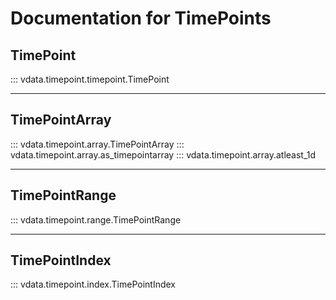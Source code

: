 # Documentation for TimePoints

## TimePoint
::: vdata.timepoint.timepoint.TimePoint

---

## TimePointArray
::: vdata.timepoint.array.TimePointArray
::: vdata.timepoint.array.as_timepointarray
::: vdata.timepoint.array.atleast_1d

---

## TimePointRange
::: vdata.timepoint.range.TimePointRange

---

## TimePointIndex

::: vdata.timepoint.index.TimePointIndex

